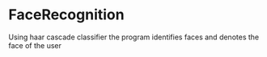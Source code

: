 # FaceRecognition

Using haar cascade classifier the program identifies faces and denotes the face of the user
